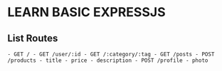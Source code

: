 # LEARN BASIC EXPRESSJS

## List Routes

`
    - GET /
	- GET /user/:id
	- GET /:category/:tag
	- GET /posts
	- POST /products
		- title
		- price
		- description
	- POST /profile
		- photo
`
